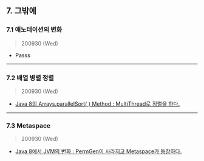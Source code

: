 

## 7. 그밖에

### 7.1 애노테이션의 변화

> 200930 (Wed)

* Passs

---

### 7.2 배열 병렬 정렬

> 200930 (Wed)

* [Java 8의 Arrays.parallelSort( ) Method : MultiThread로 정렬을 하다.](https://goodgid.github.io/Java-8-Arrays-ParallelSort/)

---

### 7.3 Metaspace

> 200930 (Wed)

* [Java 8에서 JVM의 변화 : PermGen이 사라지고 Metaspace가 등장하다.](https://goodgid.github.io/Java-8-JVM-Metaspace/)